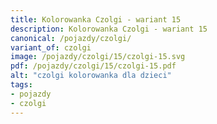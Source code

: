 ```yaml
---
title: Kolorowanka Czolgi - wariant 15
description: Kolorowanka Czolgi - wariant 15
canonical: /pojazdy/czolgi/
variant_of: czolgi
image: /pojazdy/czolgi/15/czolgi-15.svg
pdf: /pojazdy/czolgi/15/czolgi-15.pdf
alt: "czolgi kolorowanka dla dzieci"
tags:
- pojazdy
- czolgi
---
```

